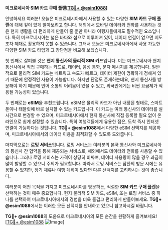 **미크로네시아 SIM 카드 구매 플랜[[TG💪+ @esim1088](https://t.me/s/esim1088)]**

안녕하세요 여러분! 오늘은 미크로네시아에서 사용할 수 있는 다양한 **SIM 카드 구매 플랜**에 대해 깊이 있게 알아보려고 합니다. 해외에서 모바일 데이터와 전화를 사용하는 것은 현지 생활을 더 편리하게 만들어 줄 뿐만 아니라 여행자들에게도 필수적인 요소입니다. 특히 미크로네시아는 넓은 바다와 섬으로 이루어져 있어, 데이터 연결이 없으면 지도조차 제대로 활용하지 못할 수 있습니다. 그래서 오늘은 미크로네시아에서 사용 가능한 다양한 SIM 카드 타입과 그 장단점을 비교해 보겠습니다.

첫 번째로 살펴볼 것은 **현지 통신사의 물리적 SIM 카드**입니다. 이는 미크로네시아 현지 통신사에서 직접 구매하는 카드로, 데이터, 음성 통화, 문자 메시지를 제공합니다. 일반적으로 물리적 SIM 카드는 네트워크 속도가 빠르고, 데이터 제한이 명확하게 정해져 있기 때문에 안정적인 사용이 가능합니다. 하지만 단점도 존재하는데요, 현지 통신사를 방문해야 하기 때문에 언어 소통의 어려움이 있을 수 있고, 외국인에게는 비싼 요금제가 적용될 가능성이 있습니다.

두 번째로는 **eSIM**을 추천드립니다. eSIM은 물리적 카드가 아닌 내장된 형태로, 스마트폰이나 태블릿에 바로 설치할 수 있는 카드입니다. 이 카드는 여러 통신사의 데이터를 실시간으로 변경할 수 있으며, 미크로네시아에서 현지 통신사에 직접 등록할 필요 없이 온라인으로 쉽게 설정할 수 있습니다. 특히 여행객들에게 유용한 점은, 도착 즉시 인터넷 연결이 가능하다는 것입니다. **TG💪+ @esim1088**에서 다양한 eSIM 선택지를 제공하며, 미크로네시아에서의 데이터 이용을 최적화할 수 있도록 도와줍니다.

마지막으로는 **로밍 서비스**입니다. 로밍 서비스는 여러분의 본국 통신사와 미크로네시아의 통신사 간 협약을 통해 제공되는 서비스로, 해외에서도 데이터와 전화를 사용할 수 있습니다. 그러나 로밍 서비스는 가격이 상당히 비싸며, 데이터 사용량이 많을 경우 과금이 많이 발생할 수 있으니 주의가 필요합니다. 따라서 로밍 서비스는 잠깐의 방문 시에는 유용할 수 있지만, 장기 체류나 여행 계획이 있다면 다른 선택지를 고려하시는 것이 좋습니다.

여러분이 어떤 목적을 가지고 미크로네시아를 방문하든, 적절한 **SIM 카드 구매 플랜**을 선택하는 것이 매우 중요합니다. 현지 물리적 SIM 카드, eSIM, 또는 로밍 서비스 중 하나를 선택하여 미크로네시아에서의 경험을 더욱 즐겁고 편리하게 만들어보세요. **TG💪+ @esim1088**에서는 이러한 모든 선택지를 안내하고 있으니 참고하시길 바랍니다.

**TG💪+ @esim1088**의 도움으로 미크로네시아의 모든 순간을 원활하게 즐겨보세요! [[TG💪+ @esim1088](https://t.me/s/esim1088) ![Image](https://i.postimg.cc/Y0z9fWf4/image.png)]